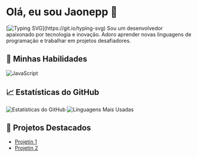 # Olá, eu sou Jaonepp 👋
[![Typing SVG](https://readme-typing-svg.herokuapp.com?font=Montserrat+Black&size=40&duration=2000&pause=1000&width=550&height=75&lines=Ol%C3%A1%2C+me+chamo+Tailison!)](https://git.io/typing-svg)
Sou um desenvolvedor apaixonado por tecnologia e inovação. Adoro aprender novas linguagens de programação e trabalhar em projetos desafiadores.

## 🚀 Minhas Habilidades
![JavaScript](https://img.shields.io/badge/JavaScript-F7DF1E?style=for-the-badge&logo=javascript&logoColor=black)





## 📈 Estatísticas do GitHub
![Estatísticas do GitHub](https://github-readme-stats.vercel.app/api?username=jaonepp&show_icons=true&theme=radical)
![Linguagens Mais Usadas](https://github-readme-stats.vercel.app/api/top-langs/?username=jaonepp&layout=compact&theme=radical)

## 🌟 Projetos Destacados
- [Projetin 1](https://github.com/jaonepp/Portifolio-do-jaone)
- [Projetin 2](https://github.com/jaonepp/Portifolio-do-jaone)
